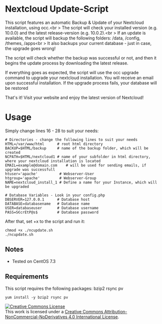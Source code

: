 # Nextcloud Update-Script

This script features an automatic Backup & Update of your Nextcloud installation, using occ.<br \>
The script will check your installed version (e.g. 10.0.0) and the latest release-version (e.g. 10.0.2).<br \>
If an update is available, the script will backup the following folders: /data, /config, /themes, /apps<br \>
It also backups your current database - just in case, the upgrade goes wrong!

The script will check whether the backup was successful or not, and then it begins the update process by downloading the latest release.

If everything goes as expected, the script will use the occ upgrade command to upgrade your nextcloud installation.  You will receive an email upon successful installation. If the upgrade process fails, your database will be restored

That's it! Visit your website and enjoy the latest version of Nextcloud!

# Usage
Simply change lines 16 - 28 to suit your needs:
```
# Directories - change the following lines to suit your needs
HTML=/var/www/html		# root html directory
BACKUP=$HTML/backup		# name of the backup folder, which will be created
NCPATH=$HTML/nextcloud1	# name of your subfolder in html directory, where your nextcloud installation is located
EMAIL=example@domain.com	# will be used for sending emails, if upgrade was successfull
htuser='apache'  		 # Webserver-User
htgroup='apache' 		 # Webserver-Group
NAME=nextcloud_install_1 # Define a name for your Instance, which will be upgraded

# Database Variables - Look in your config.php
DBSERVER=127.0.0.1		# Database host
DATABASE=databasename	# Database name
USER=databaseuser		# Database username
PASS=S€crEtP@s$			# Database password
```

After that, set +x to the script and run it:
```
chmod +x ./ncupdate.sh
./ncupdate.sh
```

## Notes
* Tested on CentOS 7.3

## Requirements
This script requires the following packages: bzip2 rsync pv

```
yum install -y bzip2 rsync pv
```

<a rel="license" href="http://creativecommons.org/licenses/by-nc-nd/4.0/"><img alt="Creative Commons License" style="border-width:0" src="https://i.creativecommons.org/l/by-nc-nd/4.0/88x31.png" /></a><br />This work is licensed under a <a rel="license" href="http://creativecommons.org/licenses/by-nc-nd/4.0/">Creative Commons Attribution-NonCommercial-NoDerivatives 4.0 International License</a>.
